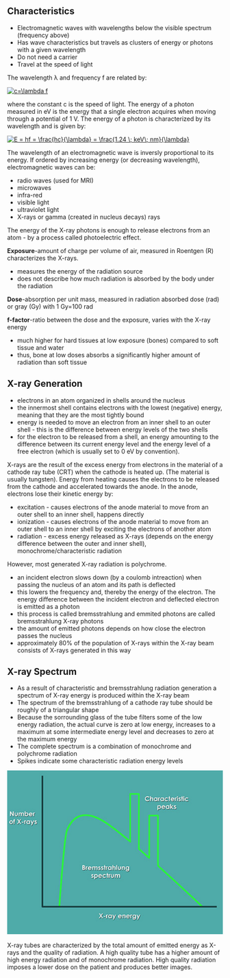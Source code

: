 ## Characteristics
- Electromagnetic waves with wavelengths below the visible spectrum (frequency above)
- Has wave characteristics but travels as clusters of energy or photons with a given wavelength
- Do not need a carrier
- Travel at the speed of light

The wavelength λ and frequency f are related by: 

<a href="https://www.codecogs.com/eqnedit.php?latex=c=\lambda&space;f" target="_blank"><img src="https://latex.codecogs.com/gif.latex?c=\lambda&space;f" title="c=\lambda f" /></a>

where the constant c is the speed of light. The energy of a photon measured in eV is the energy that a single electron acquires when moving through a potential of 1 V. The energy of a photon is characterized by its wavelength and is given by:

<a href="https://www.codecogs.com/eqnedit.php?latex=E&space;=&space;hf&space;=&space;\frac{hc}{\lambda}&space;=&space;\frac{1.24&space;\;&space;keV\;&space;nm}{\lambda}" target="_blank"><img src="https://latex.codecogs.com/gif.latex?E&space;=&space;hf&space;=&space;\frac{hc}{\lambda}&space;=&space;\frac{1.24&space;\;&space;keV\;&space;nm}{\lambda}" title="E = hf = \frac{hc}{\lambda} = \frac{1.24 \; keV\; nm}{\lambda}" /></a>

The wavelength of an electromagnetic wave is inversly proportional to its energy. If ordered by increasing energy (or decreasing wavelength), electromagnetic waves can be:

- radio waves (used for MRI)
- microwaves
- infra-red
- visible light
- ultraviolet light
- X-rays or gamma (created in nucleus decays) rays

The energy of the X-ray photons is enough to release electrons from an atom - by a process called photoelectric effect. 

**Exposure**-amount of charge per volume of air, measured in Roentgen (R) characterizes the X-rays. 
- measures the energy of the radiation source
- does not describe how much radiation is absorbed by the body under the radiation

**Dose**-absorption per unit mass, measured in radiation absorbed dose (rad) or gray (Gy) with 1 Gy=100 rad

**f-factor**-ratio between the dose and the exposure, varies with the X-ray energy
- much higher for hard tissues at low exposure (bones) compared to soft tissue and water
- thus, bone at low doses absorbs a significantly higher amount of radiation than soft tissue

## X-ray Generation
- electrons in an atom organized in shells around the nucleus
- the innermost shell contains electrons with the lowest (negative) energy, meaning that they are the most tightly bound
- energy is needed to move an electron from an inner shell to an outer shell - this is the difference between energy levels of the two shells 
- for the electron to be released from a shell, an energy amounting to the difference between its current energy level and the energy level of a free electron (which is usually set to 0 eV by convention). 

X-rays are the result of the excess energy from electrons in the material of a cathode ray tube (CRT) when the cathode is heated up. (The material is usually tungsten). 
Energy from heating causes the electrons to be released from the cathode and accelerated towards the anode. 
In the anode, electrons lose their kinetic energy by:
- excitation - causes electrons of the anode material to move from an outer shell to an inner shell, happens directly
- ionization - causes electrons of the anode material to move from an outer shell to an inner shell by exciting the electrons of another atom
- radiation - excess energy released as X-rays (depends on the energy difference between the outer and inner shell), monochrome/characteristic radiation

However, most generated X-ray radiation is polychrome. 
- an incident electron slows down (by a coulomb intreaction) when passing the nucleus of an atom and its path is deflected
- this lowers the frequency and, thereby the energy of the electron. The energy difference between the incident electron and deflected electron is emitted as a photon
- this process is called bremsstrahlung and emmited photons are called bremsstrahlung X-ray photons
- the amount of emitted photons depends on how close the electron passes the nucleus
- approximately 80% of the population of X-rays within the X-ray beam consists of X-rays generated in this way

## X-ray Spectrum

- As a result of characteristic and bremsstrahlung radiation generation a spectrum of X-ray energy is produced within the X-ray beam
- The spectrum of the bremsstrahlung of a cathode ray tube should be roughly of a triangular shape
- Because the sorrounding glass of the tube filters some of the low energy radiation, the actual curve is zero at low energy, increases to a maximum at some intermediate energy level and decreases to zero at the maximum energy
- The complete spectrum is a combination of monochrome and polychrome radiation
- Spikes indicate some characteristic radiation energy levels

![spectrum](https://github.com/elberethfanulios/medical-image-analysis/blob/master/digital-image-acquisition/spectrum.png) <!-- .element height="25%" width="25%" -->

X-ray tubes are characterized by the total amount of emitted energy as X-rays and the quality of radiation. A high quality tube has a higher amount of high energy radiation and of monochrome radiation. 
High quality radiation imposes a lower dose on the patient and produces better images. 

